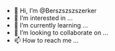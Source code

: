 - 👋 Hi, I’m @Berszszszszerker
- 👀 I’m interested in ...
- 🌱 I’m currently learning ...
- 💞️ I’m looking to collaborate on ...
- 📫 How to reach me ...

<!---
Berszszszszerker/Berszszszszerker is a ✨ special ✨ repository because its `README.md` (this file) appears on your GitHub profile.
You can click the Preview link to take a look at your changes.
--->
